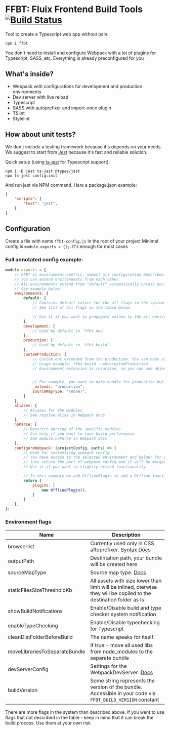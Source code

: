 # FFBT: Fluix Frontend Build Tools [![Build Status](https://travis-ci.org/fluix/ffbt.svg?branch=master)](https://travis-ci.org/fluix/ffbt)

Tool to create a Typescript web app without pain. 

`npm i ffbt`

You don't need to install and configure Webpack with a lot of plugins for Typescript, SASS, etc. 
Everything is already preconfigured for you

## What's inside?
- Webpack with configurations for development and production environments
- Dev server with live reload
- Typescript
- SASS with autoprefixer and import-once plugin
- TSlint
- Stylelint

## How about unit tests?
We don't include a testing framework because it's depends on your needs. 
We suggest to start from [Jest](https://jestjs.io/) because it's fast and reliable solution.

Quick setup (using [ts-jest](https://github.com/kulshekhar/ts-jest) for Typescript support):
```
npm i -D jest ts-jest @types/jest
npx ts-jest config:init
```
And run jest via NPM command. Here a package.json example:
```json
{
    "scripts": {
        "test": "jest",
    }
}
```

## Configuration
Create a file with name `ffbt-config.js` in the root of your project
Minimal config is `module.exports = {};`. It's enough for most cases

### Full annotated config example:
```javascript
module.exports = {
    // FFBT is environment-centric, almost all configuration describes in environments
    // You can extend environments from each other
    // All environments extend from "default" automatically unless you specify "_extends" property.
    // See example below
    environments: {
        default: {
            // Contains default values for the all flags in the system
            // See list of all flags in the table below

            // Use it if you want to propagate values to the all environments
        },
        development: {
            // Used by default in `ffbt dev`
        },
        production: {
            // Used by default in `ffbt build`
        },
        customProduction: {
            // Custom env extended from the production. You can have as many custom envs as you need
            // Usage example: ffbt build --env=customProduction
            // Environment extension is recursive, so you can use object with deep nesting and everything will be OK


            // For example, you want to make bundle for production but without source maps
            _extends: "production",
            sourceMapType: "(none)",
        }
    },
    aliases: {
        // Aliases for the modules
        // See resolve.alias in Webpack docs
    },
    noParse: [
        // Restrict parsing of the specific modules
        // Can help if you want to tune build performance
        // See module.noParse in Webpack docs
    ],
    configureWebpack: (projectConfig, paths) => {
        // Hook for customizing webpack config
        // You have access to the selected environment and helper for path calculation
        // Just return the part of webpack config and it will be merged with the main config automatically
        // Use it if you want to slightly extend functionality

        // In this example we add OfflinePlugin to add a Offline functionality to your app
        return {
            plugins: [
                new OfflinePlugin(),
            ]
        }
    },
};

```

### Environment flags
Name | Description
--- | --- 
browserlist |  Currently used only in CSS aftoprefixer. [Syntax Docs](https://github.com/browserslist/browserslist#full-list)
outputPath | Destintation path, your bundle will be created here
sourceMapType | Source map type. [Docs](https://webpack.js.org/configuration/devtool/#devtool)
staticFilesSizeThresholdKb | All assets with size lower than limit will be inlined, oterwise they will be copiled to the destination folder as is
showBuildNotifications | Enable/Disable build and type checker system notification
enableTypeChecking | Enable/Disable typechecking for Typescript
cleanDistFolderBeforeBuild | The name speaks for itself
moveLibrariesToSeparateBundle | If true - move all used libs from node_modules to the separate bundle
devServerConfig | Settings for the WebpackDevServer. [Docs](https://webpack.js.org/configuration/dev-server/)
buildVersion | Some string represents the version of the bundle. Accessible in your code via `FFBT_BUILD_VERSION` constant

There are more flags in the system than described above. If you went to use flags that not described in the table - keep in mind that it can break the build process. Use them at your own risk


